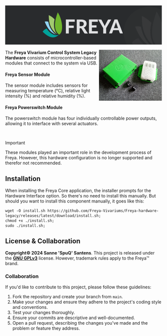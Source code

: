 ![Edgeberry banner](https://raw.githubusercontent.com/Freya-Vivariums/.github/main/documentation/Freya_banner.png)

<img src="documentation/legacy_hardware.png" align="right" width="40%"/>

The **Freya Vivarium Control System Legacy Hardware** consists of microcontroller-based modules that connect to the system via USB.

#### Freya Sensor Module
The sensor module includes sensors for measuring temperature (°C), relative light intensity (%) and relative humidity (%).

#### Freya Powerswitch Module
The powerswitch module has four individually controllable power outputs, allowing it to interface with several actuators.

<br clear="right"/>

>[!important]
>These modules played an important role in the development process of Freya. However, this hardware configuration is no longer supported and therefor not recommended.

## Installation
When installing the Freya Core application, the installer prompts for the Hardware Interface option. So there's no need to install this manually. But should you want to install this component manually, it goes like this:
```
wget -O install.sh https://github.com/Freya-Vivariums/Freya-hardware-legacy/releases/latest/download/install.sh;
chmod +x ./install.sh;
sudo ./install.sh;
```

## License & Collaboration
**Copyright© 2024 Sanne 'SpuQ' Santens**. This project is released under the [**GNU GPLv3**](https://www.gnu.org/licenses/gpl-3.0.en.html) license. However, trademark rules apply to the Freya™ brand.

### Collaboration

If you'd like to contribute to this project, please follow these guidelines:
1. Fork the repository and create your branch from `main`.
2. Make your changes and ensure they adhere to the project's coding style and conventions.
3. Test your changes thoroughly.
4. Ensure your commits are descriptive and well-documented.
5. Open a pull request, describing the changes you've made and the problem or feature they address.